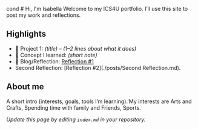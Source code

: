 cond # Hi, I'm Isabella
Welcome to my ICS4U portfolio. I’ll use this site to post my work and reflections.

## Highlights
- 🔧 Project 1: *(title)* – *(1–2 lines about what it does)*
- 🧠 Concept I learned: *(short note)*
- 📝 Blog/Reflection: [Reflection #1](./posts/first_reflection.md)
- Second Reflection: [Reflection #2](./posts/Second Reflection.md).
## About me
A short intro (interests, goals, tools I’m learning).'My interests are Arts and Crafts, Spending time with family and Friends, Sports. 

*Update this page by editing `index.md` in your repository.*
